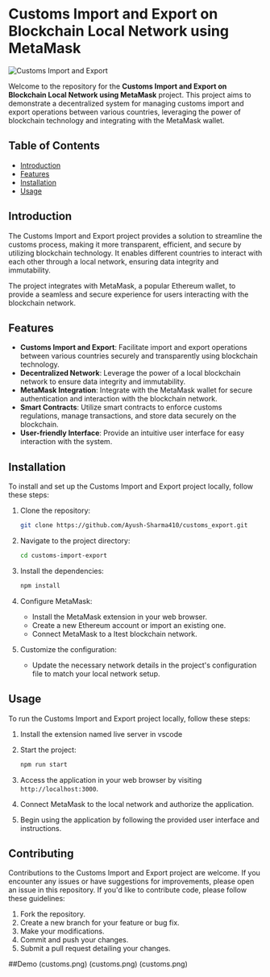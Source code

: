 # Customs Import and Export on Blockchain Local Network using MetaMask

![Customs Import and Export](customs.png)

Welcome to the repository for the **Customs Import and Export on Blockchain Local Network using MetaMask** project. This project aims to demonstrate a decentralized system for managing customs import and export operations between various countries, leveraging the power of blockchain technology and integrating with the MetaMask wallet.

## Table of Contents

- [Introduction](#introduction)
- [Features](#features)
- [Installation](#installation)
- [Usage](#usage)

## Introduction

The Customs Import and Export project provides a solution to streamline the customs process, making it more transparent, efficient, and secure by utilizing blockchain technology. It enables different countries to interact with each other through a local network, ensuring data integrity and immutability.

The project integrates with MetaMask, a popular Ethereum wallet, to provide a seamless and secure experience for users interacting with the blockchain network.

## Features

- **Customs Import and Export**: Facilitate import and export operations between various countries securely and transparently using blockchain technology.
- **Decentralized Network**: Leverage the power of a local blockchain network to ensure data integrity and immutability.
- **MetaMask Integration**: Integrate with the MetaMask wallet for secure authentication and interaction with the blockchain network.
- **Smart Contracts**: Utilize smart contracts to enforce customs regulations, manage transactions, and store data securely on the blockchain.
- **User-friendly Interface**: Provide an intuitive user interface for easy interaction with the system.

## Installation

To install and set up the Customs Import and Export project locally, follow these steps:

1. Clone the repository:

   ```bash
   git clone https://github.com/Ayush-Sharma410/customs_export.git
   ```

2. Navigate to the project directory:

   ```bash
   cd customs-import-export
   ```

3. Install the dependencies:

   ```bash
   npm install
   ```

4. Configure MetaMask:

   - Install the MetaMask extension in your web browser.
   - Create a new Ethereum account or import an existing one.
   - Connect MetaMask to a ltest blockchain network.

5. Customize the configuration:

   - Update the necessary network details in the project's configuration file to match your local network setup.



## Usage

To run the Customs Import and Export project locally, follow these steps:

1. Install the extension named live server in vscode 

2. Start the project:

   ```bash
   npm run start
   ```

3. Access the application in your web browser by visiting `http://localhost:3000`.

4. Connect MetaMask to the local network and authorize the application.

5. Begin using the application by following the provided user interface and instructions.

## Contributing

Contributions to the Customs Import and Export project are welcome. If you encounter any issues or have suggestions for improvements, please open an issue in this repository. If you'd like to contribute code, please follow these guidelines:

1. Fork the repository.
2. Create a new branch for your feature or bug fix.
3. Make your modifications.
4. Commit and push your changes.
5. Submit a pull request detailing your changes.

##Demo
(customs.png)
(customs.png)
(customs.png)

